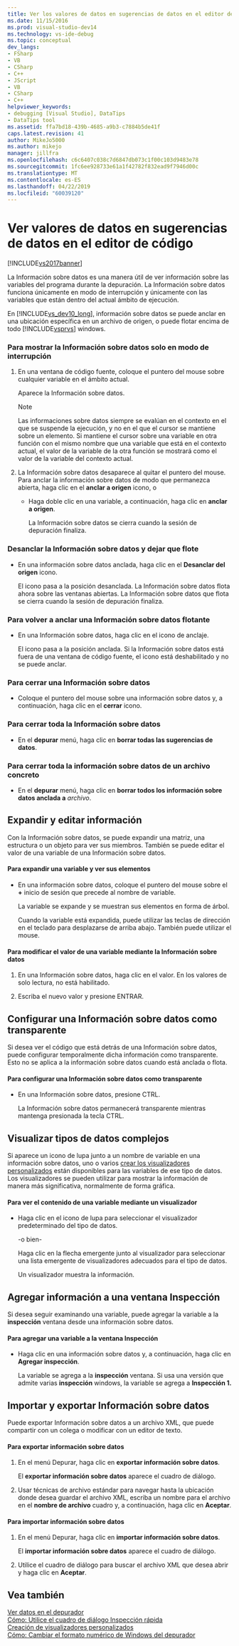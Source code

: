 ```yaml
---
title: Ver los valores de datos en sugerencias de datos en el editor de código | Documentos de Microsoft
ms.date: 11/15/2016
ms.prod: visual-studio-dev14
ms.technology: vs-ide-debug
ms.topic: conceptual
dev_langs:
- FSharp
- VB
- CSharp
- C++
- JScript
- VB
- CSharp
- C++
helpviewer_keywords:
- debugging [Visual Studio], DataTips
- DataTips tool
ms.assetid: ffa7bd18-439b-4685-a9b3-c7884b5de41f
caps.latest.revision: 41
author: MikeJo5000
ms.author: mikejo
manager: jillfra
ms.openlocfilehash: c6c6407c038c7d6847db073c1f00c103d9483e78
ms.sourcegitcommit: 1fc6ee928733e61a1f42782f832ead9f7946d00c
ms.translationtype: MT
ms.contentlocale: es-ES
ms.lasthandoff: 04/22/2019
ms.locfileid: "60039120"
---
```

# <a name="view-data-values-in-data-tips--in-the-code-editor"></a>Ver valores de datos en sugerencias de datos en el editor de código
[!INCLUDE[vs2017banner](../includes/vs2017banner.md)]

La Información sobre datos es una manera útil de ver información sobre las variables del programa durante la depuración. La Información sobre datos funciona únicamente en modo de interrupción y únicamente con las variables que están dentro del actual ámbito de ejecución.  
  
 En [!INCLUDE[vs_dev10_long](../includes/vs-dev10-long-md.md)], información sobre datos se puede anclar en una ubicación específica en un archivo de origen, o puede flotar encima de todo [!INCLUDE[vsprvs](../includes/vsprvs-md.md)] windows.  
  
### <a name="to-display-a-datatip-in-break-mode-only"></a>Para mostrar la Información sobre datos solo en modo de interrupción  
  
1. En una ventana de código fuente, coloque el puntero del mouse sobre cualquier variable en el ámbito actual.  
  
    Aparece la Información sobre datos.  
  
   > [!NOTE]
   >  Las informaciones sobre datos siempre se evalúan en el contexto en el que se suspende la ejecución, y no en el que el cursor se mantiene sobre un elemento. Si mantiene el cursor sobre una variable en otra función con el mismo nombre que una variable que está en el contexto actual, el valor de la variable de la otra función se mostrará como el valor de la variable del contexto actual.  
  
2. La Información sobre datos desaparece al quitar el puntero del mouse. Para anclar la información sobre datos de modo que permanezca abierta, haga clic en el **anclar a origen** icono, o  
  
   - Haga doble clic en una variable, a continuación, haga clic en **anclar a origen**.  
  
     La Información sobre datos se cierra cuando la sesión de depuración finaliza.  
  
### <a name="to-unpin-a-datatip-and-make-it-float"></a>Desanclar la Información sobre datos y dejar que flote  
  
- En una información sobre datos anclada, haga clic en el **Desanclar del origen** icono.  
  
     El icono pasa a la posición desanclada. La Información sobre datos flota ahora sobre las ventanas abiertas. La Información sobre datos que flota se cierra cuando la sesión de depuración finaliza.  
  
### <a name="to-repin-a-floating-datatip"></a>Para volver a anclar una Información sobre datos flotante  
  
- En una Información sobre datos, haga clic en el icono de anclaje.  
  
     El icono pasa a la posición anclada. Si la Información sobre datos está fuera de una ventana de código fuente, el icono está deshabilitado y no se puede anclar.  
  
### <a name="to-close-a-datatip"></a>Para cerrar una Información sobre datos  
  
- Coloque el puntero del mouse sobre una información sobre datos y, a continuación, haga clic en el **cerrar** icono.  
  
### <a name="to-close-all-datatips"></a>Para cerrar toda la Información sobre datos  
  
- En el **depurar** menú, haga clic en **borrar todas las sugerencias de datos**.  
  
### <a name="to-close-all-datatips-for-a-specific-file"></a>Para cerrar toda la información sobre datos de un archivo concreto  
  
- En el **depurar** menú, haga clic en **borrar todos los información sobre datos anclada a** *archivo*.  
  
## <a name="expanding-and-editing-information"></a>Expandir y editar información  
 Con la Información sobre datos, se puede expandir una matriz, una estructura o un objeto para ver sus miembros. También se puede editar el valor de una variable de una Información sobre datos.  
  
#### <a name="to-expand-a-variable-to-see-its-elements"></a>Para expandir una variable y ver sus elementos  
  
- En una información sobre datos, coloque el puntero del mouse sobre el **+** inicio de sesión que precede al nombre de variable.  
  
     La variable se expande y se muestran sus elementos en forma de árbol.  
  
     Cuando la variable está expandida, puede utilizar las teclas de dirección en el teclado para desplazarse de arriba abajo. También puede utilizar el mouse.  
  
#### <a name="to-edit-the-value-of-a-variable-using-a-datatip"></a>Para modificar el valor de una variable mediante la Información sobre datos  
  
1. En una Información sobre datos, haga clic en el valor. En los valores de solo lectura, no está habilitado.  
  
2. Escriba el nuevo valor y presione ENTRAR.  
  
## <a name="making-a-datatip-transparent"></a>Configurar una Información sobre datos como transparente  
 Si desea ver el código que está detrás de una Información sobre datos, puede configurar temporalmente dicha información como transparente. Esto no se aplica a la información sobre datos cuando está anclada o flota.  
  
#### <a name="to-make-a-datatip-transparent"></a>Para configurar una Información sobre datos como transparente  
  
- En una Información sobre datos, presione CTRL.  
  
     La Información sobre datos permanecerá transparente mientras mantenga presionada la tecla CTRL.  
  
## <a name="visualizing-complex-data-types"></a>Visualizar tipos de datos complejos  
 Si aparece un icono de lupa junto a un nombre de variable en una información sobre datos, uno o varios [crear los visualizadores personalizados](../debugger/create-custom-visualizers-of-data.md) están disponibles para las variables de ese tipo de datos. Los visualizadores se pueden utilizar para mostrar la información de manera más significativa, normalmente de forma gráfica.  
  
#### <a name="to-view-the-contents-of-a-variable-using-a-visualizer"></a>Para ver el contenido de una variable mediante un visualizador  
  
- Haga clic en el icono de lupa para seleccionar el visualizador predeterminado del tipo de datos.  
  
     -o bien-  
  
     Haga clic en la flecha emergente junto al visualizador para seleccionar una lista emergente de visualizadores adecuados para el tipo de datos.  
  
     Un visualizador muestra la información.  
  
## <a name="adding-information-to-a-watch-window"></a>Agregar información a una ventana Inspección  
 Si desea seguir examinando una variable, puede agregar la variable a la **inspección** ventana desde una información sobre datos.  
  
#### <a name="to-add-a-variable-to-the-watch-window"></a>Para agregar una variable a la ventana Inspección  
  
- Haga clic en una información sobre datos y, a continuación, haga clic en **Agregar inspección**.  
  
     La variable se agrega a la **inspección** ventana. Si usa una versión que admite varias **inspección** windows, la variable se agrega a **Inspección 1.**  
  
## <a name="importing-and-exporting-datatips"></a>Importar y exportar Información sobre datos  
 Puede exportar Información sobre datos a un archivo XML, que puede compartir con un colega o modificar con un editor de texto.  
  
#### <a name="to-export-datatips"></a>Para exportar información sobre datos  
  
1. En el menú Depurar, haga clic en **exportar información sobre datos**.  
  
     El **exportar información sobre datos** aparece el cuadro de diálogo.  
  
2. Usar técnicas de archivo estándar para navegar hasta la ubicación donde desea guardar el archivo XML, escriba un nombre para el archivo en el **nombre de archivo** cuadro y, a continuación, haga clic en **Aceptar**.  
  
#### <a name="to-import-datatips"></a>Para importar información sobre datos  
  
1. En el menú Depurar, haga clic en **importar información sobre datos**.  
  
     El **importar información sobre datos** aparece el cuadro de diálogo.  
  
2. Utilice el cuadro de diálogo para buscar el archivo XML que desea abrir y haga clic en **Aceptar**.  
  
## <a name="see-also"></a>Vea también  
 [Ver datos en el depurador](../debugger/viewing-data-in-the-debugger.md)   
 [Cómo: Utilice el cuadro de diálogo Inspección rápida](http://msdn.microsoft.com/library/ffaee1dd-e5ce-4ef2-9401-d28329398867)   
 [Creación de visualizadores personalizados](../debugger/create-custom-visualizers-of-data.md)   
 [Cómo: Cambiar el formato numérico de Windows del depurador](http://msdn.microsoft.com/library/cd593847-a625-411d-a430-b798346ef18f)
